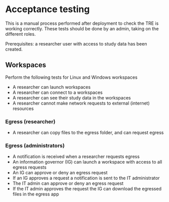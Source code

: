 # Acceptance testing

This is a manual process performed after deployment to check the TRE is working correctly.
These tests should be done by an admin, taking on the different roles.

Prerequisites: a researcher user with access to study data has been created.

## Workspaces

Perform the following tests for Linux and Windows workspaces

- A researcher can launch workspaces
- A researcher can connect to a workspaces
- A researcher can see their study data in the workspaces
- A researcher cannot make network requests to external (internet) resources

### Egress (researcher)

- A researcher can copy files to the egress folder, and can request egress

### Egress (administrators)

- A notification is received when a researcher requests egress
- An information governor (IG) can launch a workspace with access to all egress requests
- An IG can approve or deny an egress request
- If an IG approves a request a notification is sent to the IT administrator
- The IT admin can approve or deny an egress request
- If the IT admin approves the request the IG can download the egressed files in the egress app
